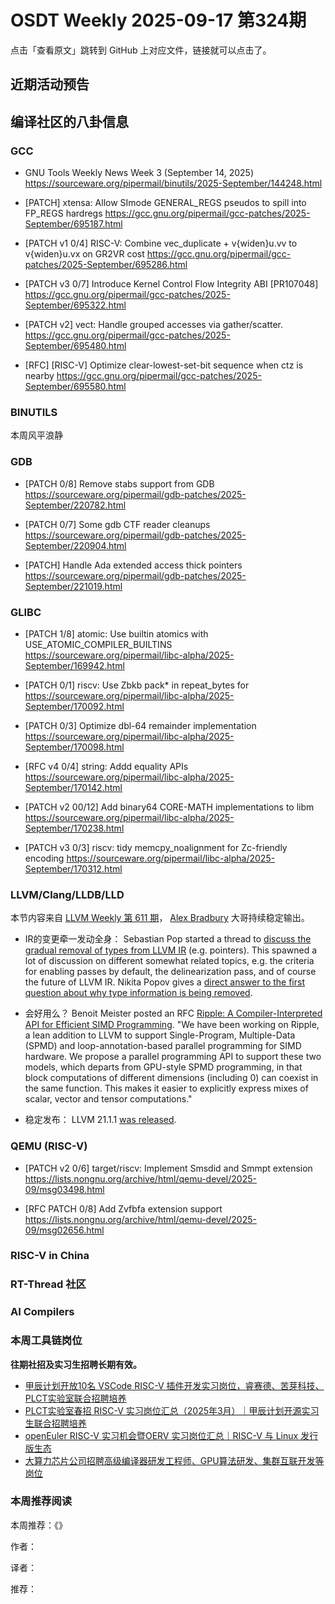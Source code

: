 # OSDT Weekly 2025-09-17 第324期

点击「查看原文」跳转到 GitHub 上对应文件，链接就可以点击了。

## 近期活动预告

## 编译社区的八卦信息

### GCC

- GNU Tools Weekly News Week 3 (September 14, 2025)
  https://sourceware.org/pipermail/binutils/2025-September/144248.html

- [PATCH] xtensa: Allow SImode GENERAL_REGS pseudos to spill into FP_REGS hardregs
  https://gcc.gnu.org/pipermail/gcc-patches/2025-September/695187.html

- [PATCH v1 0/4] RISC-V: Combine vec_duplicate + v{widen}u.vv to v{widen}u.vx on GR2VR cost
  https://gcc.gnu.org/pipermail/gcc-patches/2025-September/695286.html

- [PATCH v3 0/7] Introduce Kernel Control Flow Integrity ABI [PR107048]
  https://gcc.gnu.org/pipermail/gcc-patches/2025-September/695322.html

- [PATCH v2] vect: Handle grouped accesses via gather/scatter.
  https://gcc.gnu.org/pipermail/gcc-patches/2025-September/695480.html

- [RFC] [RISC-V] Optimize clear-lowest-set-bit sequence when ctz is nearby
  https://gcc.gnu.org/pipermail/gcc-patches/2025-September/695580.html

### BINUTILS

本周风平浪静

### GDB

- [PATCH 0/8] Remove stabs support from GDB
  https://sourceware.org/pipermail/gdb-patches/2025-September/220782.html

- [PATCH 0/7] Some gdb CTF reader cleanups
  https://sourceware.org/pipermail/gdb-patches/2025-September/220904.html

- [PATCH] Handle Ada extended access thick pointers
  https://sourceware.org/pipermail/gdb-patches/2025-September/221019.html

### GLIBC

- [PATCH 1/8] atomic: Use builtin atomics with USE_ATOMIC_COMPILER_BUILTINS
  https://sourceware.org/pipermail/libc-alpha/2025-September/169942.html

- [PATCH 0/1] riscv: Use Zbkb pack* in repeat_bytes for
  https://sourceware.org/pipermail/libc-alpha/2025-September/170092.html

- [PATCH 0/3] Optimize dbl-64 remainder implementation
  https://sourceware.org/pipermail/libc-alpha/2025-September/170098.html

- [RFC v4 0/4] string: Addd equality APIs
  https://sourceware.org/pipermail/libc-alpha/2025-September/170142.html

- [PATCH v2 00/12] Add binary64 CORE-MATH implementations to libm
  https://sourceware.org/pipermail/libc-alpha/2025-September/170238.html

- [PATCH v3 0/3] riscv: tidy memcpy_noalignment for Zc-friendly encoding
  https://sourceware.org/pipermail/libc-alpha/2025-September/170312.html

### LLVM/Clang/LLDB/LLD

本节内容来自 [LLVM Weekly 第 611 期](http://llvmweekly.org/issue/611)，
[Alex Bradbury](https://www.linkedin.com/in/alex-bradbury/) 大哥持续稳定输出。

* IR的变更牵一发动全身： Sebastian Pop started a thread to [discuss the gradual removal of types from LLVM IR](https://discourse.llvm.org/t/rfc-de-type-ification-of-llvm-ir-why/88257) (e.g. pointers). This spawned a lot of discussion on different somewhat related topics, e.g. the criteria for enabling passes by default, the delinearization pass, and of course the future of LLVM IR. Nikita Popov gives a [direct answer to the first question about why type information is being removed](https://discourse.llvm.org/t/rfc-de-type-ification-of-llvm-ir-why/88257/38).

* 会好用么？ Benoit Meister posted an RFC [Ripple: A Compiler-Interpreted API for Efficient SIMD Programming](https://discourse.llvm.org/t/rfc-ripple-a-compiler-interpreted-api-to-support-spmd-and-loop-annotation-programming-for-simd-targets/88241).  "We have been working on Ripple, a lean addition to LLVM to support Single-Program, Multiple-Data (SPMD) and loop-annotation-based parallel programming for SIMD hardware. We propose a parallel programming API to support these two models, which departs from GPU-style SPMD programming, in that block computations of different dimensions (including 0) can coexist in the same function. This makes it easier to explicitly express mixes of scalar, vector and tensor computations."

* 稳定发布： LLVM 21.1.1 [was released](https://discourse.llvm.org/t/llvm-21-1-1-released/88244/1).

### QEMU (RISC-V)

- [PATCH v2 0/6] target/riscv: Implement Smsdid and Smmpt extension
  https://lists.nongnu.org/archive/html/qemu-devel/2025-09/msg03498.html

- [RFC PATCH 0/8] Add Zvfbfa extension support
  https://lists.nongnu.org/archive/html/qemu-devel/2025-09/msg02656.html

### RISC-V in China

### RT-Thread 社区

### AI Compilers

### 本周工具链岗位

**往期社招及实习生招聘长期有效。**

- [甲辰计划开放10名 VSCode RISC-V 插件开发实习岗位，睿赛德、苦芽科技、PLCT实验室联合招聘培养](https://mp.weixin.qq.com/s/zbMmsuAb3_XwBByTdKYM-Q)
- [PLCT实验室春招 RISC-V 实习岗位汇总（2025年3月）｜甲辰计划开源实习生联合招聘培养](https://mp.weixin.qq.com/s/no5v_YeGI3LUE7mYv5wUpQ)
- [openEuler RISC-V 实习机会暨OERV 实习岗位汇总｜RISC-V 与 Linux 发行版生态](https://mp.weixin.qq.com/s/87XEhORtte_iTTZqjinX2g)
- [大算力芯片公司招聘高级编译器研发工程师、GPU算法研发、集群互联开发等岗位](https://mp.weixin.qq.com/s/ONoNJ5jZmL794AdtlHrDuQ)

### 本周推荐阅读

本周推荐：《》

作者：

译者：

推荐：

